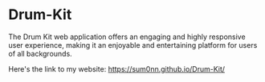 # Drum-Kit
The Drum Kit web application offers an engaging and highly responsive user experience, making it an enjoyable and entertaining platform for users of all backgrounds.

Here's the link to my website:
    https://sum0nn.github.io/Drum-Kit/